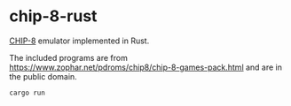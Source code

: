 # chip-8-rust

[CHIP-8](https://en.wikipedia.org/wiki/CHIP-8) emulator implemented in Rust.

The included programs are from https://www.zophar.net/pdroms/chip8/chip-8-games-pack.html and are in the public domain.

```
cargo run
```
